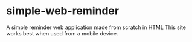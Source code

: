 # simple-web-reminder
A simple reminder web application made from scratch in HTML
This site works best when used from a mobile device.
